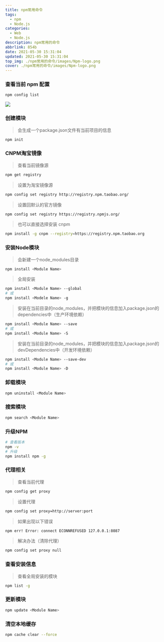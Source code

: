 ```yaml
---
title: npm常用命令
tags:
  - npm
  - Node.js
categories:
  - Web
  - Node.js
description: npm常用的命令
abbrlink: 854b
date: 2021-05-30 15:31:04
updated: 2021-05-30 15:31:04
top_img: ./npm常用的命令/images/Npm-logo.png
cover: ./npm常用的命令/images/Npm-logo.png
---
```


### 查看当前 npm 配置
```bash
npm config list
```
![](./npm常用的命令/images/Npm-logo.png)
### 创建模块

> 会生成一个package.json文件有当前项目的信息

```bash
npm init
```

### CNPM淘宝镜像

> 查看当前镜像源

```bash
npm get registry
```

> 设置为淘宝镜像源

```bash
npm config set registry http://registry.npm.taobao.org/
```
> 设置回默认的官方镜像

```bash
npm config set registry https://registry.npmjs.org/
```
> 也可以直接选择安装 cnpm

```bash
npm install -g cnpm --registry=https://registry.npm.taobao.org
```

### 安装Node模块

> 会新建一个node_modules目录

```bash
npm install <Module Name>
```

> 全局安装

```bash
npm install <Module Name> --global
# 或
npm install <Modele Name> -g
```

> 安装在当前目录的node_modules，并把模块的信息加入package.json的dependencies中（生产环境依赖）

```bash
npm install <Module Name> --save
# 或
npm install <Module Name> -S
```

> 安装在当前目录的node_modules，并把模块的信息加入package.json的devDependencies中（开发环境依赖）

```bash
npm install <Module Name> --save-dev
# 或
npm install <Module Name> -D
```

### 卸载模块

```bash
npm uninstall <Module Name>
```

### 搜索模块

```bash
npm search <Module Name>
```

### 升级NPM

```bash
# 查看版本
npm -v
# 升级
npm install npm -g
```

### 代理相关

> 查看当前代理

```bash
npm config get proxy
```

> 设置代理

```bash
npm config set proxy=http://server:port
```

> 如果出现以下错误

```bash
npm err! Error: connect ECONNREFUSED 127.0.0.1:8087
```

> 解决办法（清除代理）

```bash
npm config set proxy null
```

### 查看安装信息

> 查看全局安装的模块

```bash
npm list -g
```

### 更新模块

```bash
npm update <Module Name>
```

### 清空本地缓存

```bash
npm cache clear --force
```
